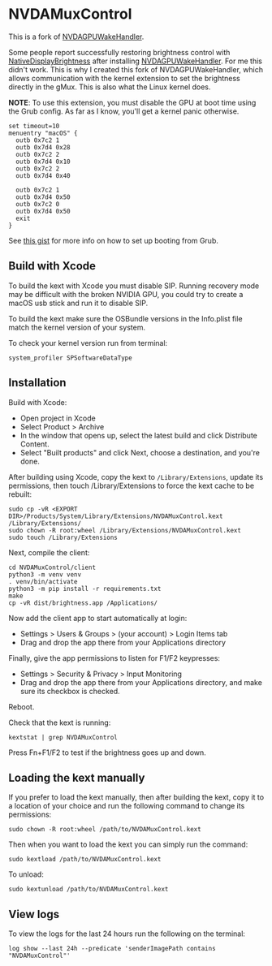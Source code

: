 # NVDAMuxControl

This is a fork of [NVDAGPUWakeHandler](https://github.com/timpalpant/NVDAGPUWakeHandler).

Some people report successfully restoring brightness control with
[NativeDisplayBrightness](https://github.com/TankTheFrank/NativeDisplayBrightness)
after installing [NVDAGPUWakeHandler](https://github.com/timpalpant/NVDAGPUWakeHandler). For me this didn't work. This is why I created this fork of NVDAGPUWakeHandler, which allows communication with the kernel extension to set the brightness directly in the gMux. This is also what the Linux kernel does.

**NOTE**: To use this extension, you must disable the GPU at boot time using the Grub config. As far as I know, you'll get a kernel panic otherwise.

```
set timeout=10
menuentry "macOS" {
  outb 0x7c2 1
  outb 0x7d4 0x28
  outb 0x7c2 2
  outb 0x7d4 0x10
  outb 0x7c2 2
  outb 0x7d4 0x40

  outb 0x7c2 1
  outb 0x7d4 0x50
  outb 0x7c2 0
  outb 0x7d4 0x50
  exit
}
```

See [this gist](https://gist.github.com/blackgate/17ac402e35d2f7e0f1c9708db3dc7a44) for more info on how to set up booting from Grub.

## Build with Xcode

To build the kext with Xcode you must disable SIP. Running recovery mode may be difficult with the broken NVIDIA GPU, you could try to create a macOS usb stick and run it to disable SIP.

To build the kext make sure the OSBundle versions in the Info.plist file match the kernel version of your system.

To check your kernel version run from terminal:

```
system_profiler SPSoftwareDataType
```


## Installation

Build with Xcode:

* Open project in Xcode
* Select Product > Archive
* In the window that opens up, select the latest build and click Distribute
  Content.
* Select "Built products" and click Next, choose a destination, and you're done.

After building using Xcode, copy the kext to `/Library/Extensions`, update its permissions, then touch /Library/Extensions to force the kext cache to be rebuilt:

```
sudo cp -vR <EXPORT DIR>/Products/System/Library/Extensions/NVDAMuxControl.kext /Library/Extensions/
sudo chown -R root:wheel /Library/Extensions/NVDAMuxControl.kext
sudo touch /Library/Extensions
```

Next, compile the client:

```
cd NVDAMuxControl/client
python3 -m venv venv
. venv/bin/activate
python3 -m pip install -r requirements.txt
make
cp -vR dist/brightness.app /Applications/
```

Now add the client app to start automatically at login:

* Settings > Users & Groups > (your account) > Login Items tab
* Drag and drop the app there from your Applications directory

Finally, give the app permissions to listen for F1/F2 keypresses:

* Settings > Security & Privacy > Input Monitoring
* Drag and drop the app there from your Applications directory, and make sure
  its checkbox is checked.

Reboot.

Check that the kext is running:

```
kextstat | grep NVDAMuxControl
```

Press Fn+F1/F2 to test if the brightness goes up and down.

## Loading the kext manually

If you prefer to load the kext manually, then after building the kext, copy it to a location of your choice and run the following command to change its permissions:

```
sudo chown -R root:wheel /path/to/NVDAMuxControl.kext
```

Then when you want to load the kext you can simply run the command:

```
sudo kextload /path/to/NVDAMuxControl.kext
```

To unload:

```
sudo kextunload /path/to/NVDAMuxControl.kext
```

## View logs

To view the logs for the last 24 hours run the following on the terminal:
```
log show --last 24h --predicate 'senderImagePath contains "NVDAMuxControl"'
```
